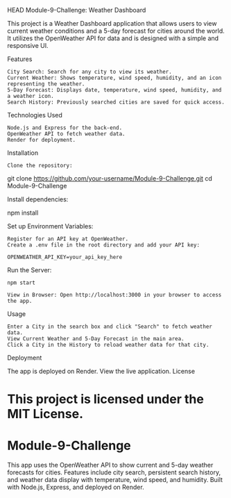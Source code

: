HEAD
Module-9-Challenge: Weather Dashboard

This project is a Weather Dashboard application that allows users to view current weather conditions and a 5-day forecast for cities around the world. It utilizes the OpenWeather API for data and is designed with a simple and responsive UI.

Features

    City Search: Search for any city to view its weather.
    Current Weather: Shows temperature, wind speed, humidity, and an icon representing the weather.
    5-Day Forecast: Displays date, temperature, wind speed, humidity, and a weather icon.
    Search History: Previously searched cities are saved for quick access.

Technologies Used

    Node.js and Express for the back-end.
    OpenWeather API to fetch weather data.
    Render for deployment.

Installation

    Clone the repository:

git clone https://github.com/your-username/Module-9-Challenge.git
cd Module-9-Challenge

Install dependencies:

npm install

Set up Environment Variables:

    Register for an API key at OpenWeather.
    Create a .env file in the root directory and add your API key:

    OPENWEATHER_API_KEY=your_api_key_here

Run the Server:

    npm start

    View in Browser: Open http://localhost:3000 in your browser to access the app.

Usage

    Enter a City in the search box and click "Search" to fetch weather data.
    View Current Weather and 5-Day Forecast in the main area.
    Click a City in the History to reload weather data for that city.

Deployment

The app is deployed on Render. View the live application.
License

This project is licensed under the MIT License.
=======
# Module-9-Challenge
This app uses the OpenWeather API to show current and 5-day weather forecasts for cities. Features include city search, persistent search history, and weather data display with temperature, wind speed, and humidity. Built with Node.js, Express, and deployed on Render.
